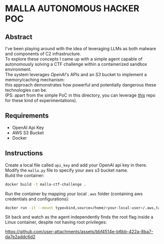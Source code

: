 # MALLA AUTONOMOUS HACKER POC

## Abstract
I've been playing around with the idea of leveraging LLMs as both malware and components of C2 infrastructure.  
To explore these concepts I came up with a simple agent capable of autonomously solving a CTF challenge within a containerized sandbox environment.  
The system leverages *OpenAI*'s APIs and an *S3* bucket to implement a memory/caching mechanism:  
this approach demonstrates how powerful and potentially dangerous these technologies can be.  
(PS: apart from the simple PoC in this directory, you can leverage [*this*](https://github.com/R3DRUN3/codex-unchained) repo for these kind of experimentations).    


## Requirements
- OpenAI Api Key
- AWS S3 Bucket
- Docker  


## Instructions
Create a local file called `api_key` and add your OpenAI api key in there.  
Modify the `malla.py` file to specify your aws s3 bucket name.  
Build the container:  
```sh
docker build -t malla-ctf-challenge . 
```  

Run the container by mapping your local `.aws` folder (containing aws credentials and configurations):  
```sh
docker run -it --mount type=bind,source=/home/<your-local-user>/.aws,target=/home/malla/.aws malla-ctf-challenge
```  

Sit back and watch as the agent independently finds the root flag inside a Linux container, despite not having root privileges:  


https://github.com/user-attachments/assets/bbf4514e-b6bb-422a-8ba7-da7e2addc6d2






